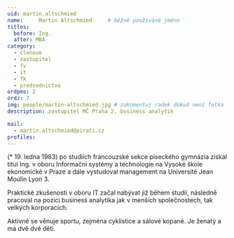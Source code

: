 ```yaml
---
uid: martin.altschmied
name:     Martin Altschmied  	# běžně používáné jméno
titles:
  before: Ing.
  after: MBA
category:
  - clenove
  - zastupitel
  - fv
  - it
  - fk
  - predsednictvo
ordpms: 2
ordz: 7
img: people/martin-altschmied.jpg # zakomentuj radek dokud není fotka
description: zastupitel MČ Praha 2, business analytik

mail:
  - martin.altschmied@pirati.cz
profiles:
---
```

(* 19. ledna 1983) po studiích francouzské sekce píseckého gymnázia získal titul Ing. v oboru Informační systémy a technologie na Vysoké škole ekonomické v Praze a dále vystudoval management na Université Jean Moulin Lyon 3.

Praktické zkušenosti v oboru IT začal nabývat již během studií, následně pracoval na pozici business analytika jak v menších společnostech, tak velkých korporacích.

Aktivně se věnuje sportu, zejména cyklistice a sálové kopané. Je ženatý a má dvě dvě děti.
